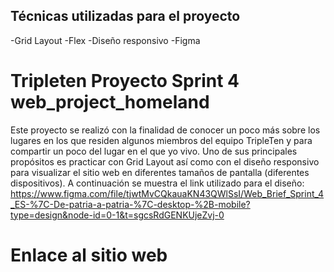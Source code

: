 ## Técnicas utilizadas para el proyecto

-Grid Layout
-Flex
-Diseño responsivo
-Figma

# Tripleten Proyecto Sprint 4 web_project_homeland

Este proyecto se realizó con la finalidad de conocer un poco más sobre los lugares en los que residen algunos miembros del equipo TripleTen y para compartir un poco del lugar en el que yo vivo.
Uno de sus principales propósitos es practicar con Grid Layout así como con el diseño responsivo para visualizar el sitio web en diferentes tamaños de pantalla (diferentes dispositivos).
A continuación se muestra el link utilizado para el diseño: https://www.figma.com/file/tjwtMvCQkauaKN43QWlSsI/Web_Brief_Sprint_4_ES-%7C-De-patria-a-patria-%7C-desktop-%2B-mobile?type=design&node-id=0-1&t=sgcsRdGENKUjeZvj-0

# Enlace al sitio web

